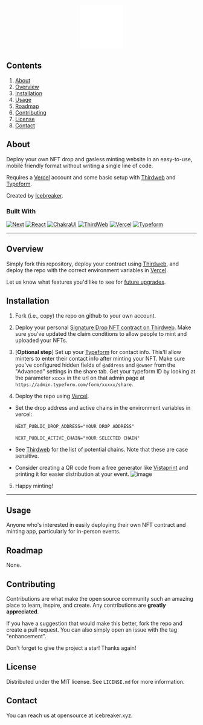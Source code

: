 <!-- PROJECT LOGO -->
<br />
<div align="center">
  <a href="https://icebreaker.xyz">
    <img src="public/logo@2x.png" alt="Logo" width="116" height="116">
  </a>
</div>

## Contents
1. [About](#about)
2. [Overview](#overview)
3. [Installation](#installation)
4. [Usage](#usage)
5. [Roadmap](#roadmap)
6. [Contributing](#contributing)
7. [License](#license)
8. [Contact](#contact)


## About

Deploy your own NFT drop and gasless minting website in an easy-to-use, mobile friendly format without writing a single line of code. 

Requires a [Vercel][Vercel-url] account and some basic setup with [Thirdweb][Thirdweb-url] and [Typeform][Typeform-url].

Created by [Icebreaker](https://icebreaker.xyz). 

### Built With

[![Next][Next.js]][next-url]
[![React][React.js]][react-url]
[![ChakraUI][ChakraUI-logo]][ChakraUI-url]
[![ThirdWeb][ThirdWeb-logo]][Thirdweb-url]
[![Vercel][Vercel-logo]][Vercel-url]
[![Typeform][Typeform-logo]][Typeform-url]

----


## Overview

Simply fork this repository, deploy your contract using [Thirdweb][Thirdweb-url], and deploy the repo with the correct environment variables in [Vercel][Vercel-url]. 

Let us know what features you'd like to see for [future upgrades](#contributing).

## Installation

1. Fork (i.e., copy) the repo on github to your own account.

2. Deploy your personal [Signature Drop NFT contract on Thirdweb][1]. Make sure you've updated the claim conditions to allow people to mint and uploaded your NFTs. 

[1]: <https://portal.thirdweb.com/pre-built-contracts/signature-drop> "Thirdweb Signature Drop Contract"


3. [**Optional step**] Set up your [Typeform][Typeform-url] for contact info. This'll allow minters to enter their contact info after minting your NFT. Make sure you've configured hidden fields of `@address` and `@owner` from the "Advanced" settings in the share tab. Get your typeform ID by looking at the parameter `xxxxx` in the url on that admin page at `https://admin.typeform.com/form/xxxxx/share`.

4. Deploy the repo using [Vercel][Vercel-url].
  - Set the drop address and active chains in the environment variables in vercel:
  
    `NEXT_PUBLIC_DROP_ADDRESS="YOUR DROP ADDRESS"`
    
    `NEXT_PUBLIC_ACTIVE_CHAIN="YOUR SELECTED CHAIN"`
  - See [Thirdweb][Thirdweb-url] for the list of potential chains. Note that these are case sensitive.
  - Consider creating a QR code from a free generator like [Vistaprint](https://www.vistaprint.com/qr-code-generator/builder) and printing it for easier distribution at your event. 
  ![image](https://user-images.githubusercontent.com/71476076/234699827-42677403-2b7d-447a-8da4-de7e9fafd4fd.png)

  
  


5. Happy minting!

----


## Usage

Anyone who's interested in easily deploying their own NFT contract and minting app, particularly for in-person events.

## Roadmap

None.

## Contributing

Contributions are what make the open source community such an amazing place to learn, inspire, and create. Any contributions are **greatly appreciated**.

If you have a suggestion that would make this better, fork the repo and create a pull request. You can also simply open an issue with the tag "enhancement".

Don't forget to give the project a star! Thanks again!

## License

Distributed under the MIT license. See `LICENSE.md` for more information.

## Contact

You can reach us at opensource at icebreaker.xyz.

<!-- MARKDOWN LINKS & IMAGES -->

[Next.js]: https://img.shields.io/badge/next.js-000000?style=for-the-badge&logo=nextdotjs&logoColor=white
[next-url]: https://nextjs.org/
[React.js]: https://img.shields.io/badge/React-20232A?style=for-the-badge&logo=react&logoColor=61DAFB
[react-url]: https://reactjs.org/
[ThirdWeb-logo]: https://img.shields.io/badge/-thirdweb-critical?style=for-the-badge
[Thirdweb-url]: https://thirdweb.com/
[Vercel-logo]: https://img.shields.io/badge/-vercel-black?style=for-the-badge
[Vercel-url]: https://vercel.com/
[Typeform-logo]: https://img.shields.io/badge/-typeform-lightgrey?style=for-the-badge
[Typeform-url]: https://typeform.com
[ChakraUI-logo]: https://shields.io/badge/chakra--ui-black?logo=chakraui&style=for-the-badge
[ChakraUI-url]: https://chakra-ui.com/
